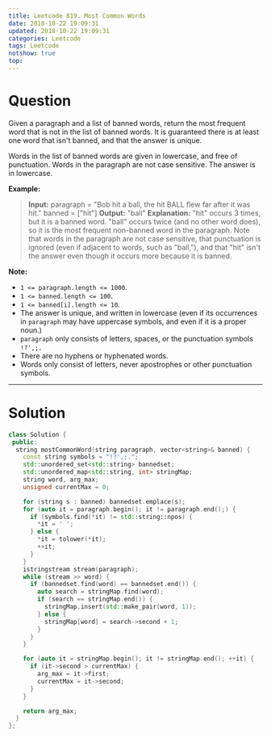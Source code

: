 ```yaml
---
title: Leetcode 819. Most Common Words
date: 2018-10-22 19:09:31
updated: 2018-10-22 19:09:31
categories: Leetcode
tags: Leetcode
notshow: true
top:
---
```


# Question

Given a paragraph and a list of banned words, return the most frequent word that is not in the list of banned words. It is guaranteed there is at least one word that isn't banned, and that the answer is unique.

Words in the list of banned words are given in lowercase, and free of punctuation. Words in the paragraph are not case sensitive. The answer is in lowercase.

**Example:**

> **Input:** 
> paragraph = "Bob hit a ball, the hit BALL flew far after it was hit."
> banned = ["hit"]
> **Output:** "ball"
> **Explanation:** 
> "hit" occurs 3 times, but it is a banned word.
> "ball" occurs twice (and no other word does), so it is the most frequent non-banned word in the paragraph. 
Note that words in the paragraph are not case sensitive, that punctuation is ignored (even if adjacent to words, such as "ball,"), and that "hit" isn't the answer even though it occurs more because it is banned.

**Note:**

- `1 <= paragraph.length <= 1000`.
- `1 <= banned.length <= 100`.
- `1 <= banned[i].length <= 10`.
- The answer is unique, and written in lowercase (even if its occurrences in  `paragraph` may have uppercase symbols, and even if it is a proper noun.)
- `paragraph`  only consists of letters, spaces, or the punctuation symbols  `!?',;.`
- There are no hyphens or hyphenated words.
- Words only consist of letters, never apostrophes or other punctuation symbols.

<!--more-->

----------

# Solution

```cpp
class Solution {
 public:
  string mostCommonWord(string paragraph, vector<string>& banned) {
    const string symbols = "!?',;.";
    std::unordered_set<std::string> bannedset;
    std::unordered_map<std::string, int> stringMap;
    string word, arg_max;
    unsigned currentMax = 0;

    for (string s : banned) bannedset.emplace(s);
    for (auto it = paragraph.begin(); it != paragraph.end();) {
      if (symbols.find(*it) != std::string::npos) {
        *it = ' ';
      } else {
        *it = tolower(*it);
        ++it;
      }
    }
    istringstream stream(paragraph);
    while (stream >> word) {
      if (bannedset.find(word) == bannedset.end()) {
        auto search = stringMap.find(word);
        if (search == stringMap.end()) {
          stringMap.insert(std::make_pair(word, 1));
        } else {
          stringMap[word] = search->second + 1;
        }
      }
    }

    for (auto it = stringMap.begin(); it != stringMap.end(); ++it) {
      if (it->second > currentMax) {
        arg_max = it->first;
        currentMax = it->second;
      }
    }

    return arg_max;
  }
};

```